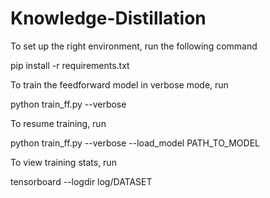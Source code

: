 # Knowledge-Distillation
To set up the right environment, run the following command

pip install -r requirements.txt

To train the feedforward model in verbose mode, run

python train_ff.py --verbose

To resume training, run

python train_ff.py --verbose --load_model PATH_TO_MODEL

To view training stats, run

tensorboard --logdir log/DATASET
